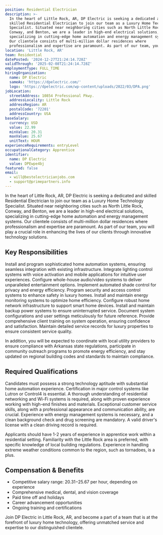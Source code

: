 ```yaml
---
position: Residential Electrician
description: >-
  In the heart of Little Rock, AR, DP Electric is seeking a dedicated and
  skilled Residential Electrician to join our team as a Luxury Home Technology
  Specialist. Situated near neighboring cities such as North Little Rock,
  Conway, and Benton, we are a leader in high-end electrical solutions,
  specializing in cutting-edge home automation and energy management systems.
  Our clientele consists of multi-million dollar residences where
  professionalism and expertise are paramount. As part of our team, you...
location: 'Little Rock, AR'
team: Residential
datePosted: '2024-12-27T21:24:14.728Z'
validThrough: '2025-02-08T21:24:14.728Z'
employmentType: FULL_TIME
hiringOrganization:
  name: DP Electric
  sameAs: 'https://dpelectric.com/'
  logo: 'https://dpelectric.com/wp-content/uploads/2022/03/DPA.png'
jobLocation:
  streetAddress: 10854 Professional Pkwy.
  addressLocality: Little Rock
  addressRegion: AR
  postalCode: '72201'
  addressCountry: USA
baseSalary:
  currency: USD
  value: 22.99
  minValue: 20.31
  maxValue: 25.67
  unitText: HOUR
experienceRequirements: entryLevel
occupationalCategory: Apprentice
identifier:
  name: DP Electric
  value: DPEwpe4bj
featured: false
email:
  - will@bestelectricianjobs.com
  - support@primepartners.info
---
```




In the heart of Little Rock, AR, DP Electric is seeking a dedicated and skilled Residential Electrician to join our team as a Luxury Home Technology Specialist. Situated near neighboring cities such as North Little Rock, Conway, and Benton, we are a leader in high-end electrical solutions, specializing in cutting-edge home automation and energy management systems. Our clientele consists of multi-million dollar residences where professionalism and expertise are paramount. As part of our team, you will play a crucial role in enhancing the lives of our clients through innovative technology solutions.

## Key Responsibilities

Install and program sophisticated home automation systems, ensuring seamless integration with existing infrastructure. Integrate lighting control systems with voice activation and mobile applications for intuitive user experiences. Configure whole-house audio/video systems to deliver unparalleled entertainment options. Implement automated shade control for privacy and energy efficiency. Program security and access control systems to enhance safety in luxury homes. Install and maintain energy monitoring systems to optimize home efficiency. Configure robust home network infrastructure to support smart home devices. Install and maintain backup power systems to ensure uninterrupted service. Document system configurations and user settings meticulously for future reference. Provide comprehensive client training on system operation, ensuring confidence and satisfaction. Maintain detailed service records for luxury properties to ensure consistent service quality.

In addition, you will be expected to coordinate with local utility providers to ensure compliance with Arkansas state regulations, participate in community outreach programs to promote energy efficiency, and stay updated on regional building codes and standards to maintain compliance.

## Required Qualifications

Candidates must possess a strong technology aptitude with substantial home automation experience. Certification in major control systems like Lutron or Control4 is essential. A thorough understanding of residential networking and Wi-Fi systems is required, along with proven experience working with high-end finishes and materials. Exceptional customer service skills, along with a professional appearance and communication ability, are crucial. Experience with energy management systems is necessary, and a clean background check and drug screening are mandatory. A valid driver's license with a clean driving record is required.

Applicants should have 1-2 years of experience in apprentice work within a residential setting. Familiarity with the Little Rock area is preferred, with specific knowledge of local building regulations. Experience in handling extreme weather conditions common to the region, such as tornadoes, is a plus.

## Compensation & Benefits

- Competitive salary range: $20.31-$25.67 per hour, depending on experience
- Comprehensive medical, dental, and vision coverage
- Paid time off and holidays
- Career advancement opportunities
- Ongoing training and certifications

Join DP Electric in Little Rock, AR, and become a part of a team that is at the forefront of luxury home technology, offering unmatched service and expertise to our distinguished clientele.
